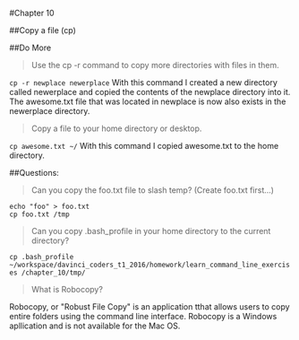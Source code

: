 #Chapter 10 

##Copy a file (cp)

##Do More

> Use the cp -r command to copy more directories with files in them.

`cp -r newplace newerplace`
With this command I created a new directory called newerplace and 
copied the contents of the newplace directory into it.  The
awesome.txt file that was located in newplace is now also exists 
in the newerplace directory.

> Copy a file to your home directory or desktop.

`cp awesome.txt ~/`
With this command I copied awesome.txt to the home directory.


##Questions:

> Can you copy the foo.txt file to slash temp?  (Create foo.txt first...)
```
echo "foo" > foo.txt
cp foo.txt /tmp
```

> Can you copy .bash_profile in your home directory to the current
 directory?
 
 `cp .bash_profile ~/workspace/davinci_coders_t1_2016/homework/learn_command_line_exercises
 /chapter_10/tmp/`

> What is Robocopy?

Robocopy, or "Robust File Copy" is an application tthat allows users
to copy entire folders using the command line interface.  Robocopy 
is a Windows apllication and is not available for the Mac OS.
 


